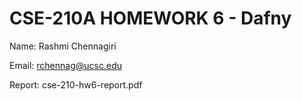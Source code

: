# CSE-210A  HOMEWORK 6 - Dafny

Name: Rashmi Chennagiri

Email: rchennag@ucsc.edu

Report: cse-210-hw6-report.pdf
